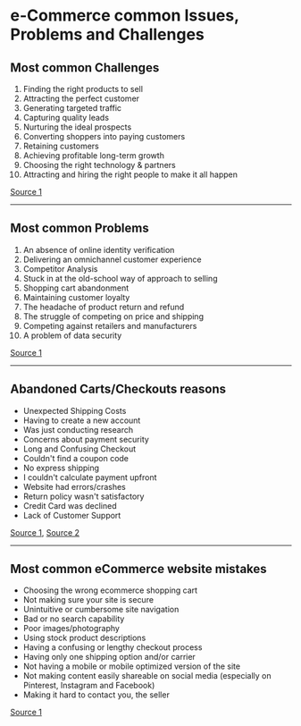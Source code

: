 # e-Commerce common Issues, Problems and Challenges

## Most common Challenges

1. Finding the right products to sell
2. Attracting the perfect customer
3. Generating targeted traffic
4. Capturing quality leads
5. Nurturing the ideal prospects
6. Converting shoppers into paying customers
7. Retaining customers
8. Achieving profitable long-term growth
9. Choosing the right technology & partners
10. Attracting and hiring the right people to make it all happen

[Source 1](https://ecommercetrainingacademy.com/ecommerce-business-challeges)

---

## Most common Problems

1. An absence of online identity verification
2. Delivering an omnichannel customer experience
3. Competitor Analysis
4. Stuck in at the old-school way of approach to selling
5. Shopping cart abandonment
6. Maintaining customer loyalty
7. The headache of product return and refund
8. The struggle of competing on price and shipping
9. Competing against retailers and manufacturers
10. A problem of data security

[Source 1](https://acquire.io/blog/problems-solutions-ecommerce-faces)

---

## Abandoned Carts/Checkouts reasons

- Unexpected Shipping Costs
- Having to create a new account
- Was just conducting research
- Concerns about payment security
- Long and Confusing Checkout
- Couldn't find a coupon code
- No express shipping
- I couldn't calculate payment upfront
- Website had errors/crashes
- Return policy wasn't satisfactory
- Credit Card was declined
- Lack of Customer Support

[Source 1](https://www.barilliance.com/10-reasons-shopping-cart-abandonment), [Source 2](https://www.barilliance.com/shopping-cart-abandonment-guide)

---

## Most common eCommerce website mistakes

- Choosing the wrong ecommerce shopping cart
- Not making sure your site is secure
- Unintuitive or cumbersome site navigation
- Bad or no search capability
- Poor images/photography
- Using stock product descriptions
- Having a confusing or lengthy checkout process
- Having only one shipping option and/or carrier
- Not having a mobile or mobile optimized version of the site
- Not making content easily shareable on social media (especially on Pinterest, Instagram and Facebook)
- Making it hard to contact you, the seller

[Source 1](https://www.cio.com/article/2601367/11-common-ecommerce-mistakes-and-how-to-fix-them.html)
